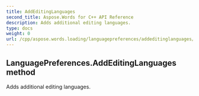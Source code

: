```yaml
---
title: AddEditingLanguages
second_title: Aspose.Words for C++ API Reference
description: Adds additional editing languages. 
type: docs
weight: 0
url: /cpp/aspose.words.loading/languagepreferences/addeditinglanguages/
---
```

## LanguagePreferences.AddEditingLanguages method


Adds additional editing languages. 

